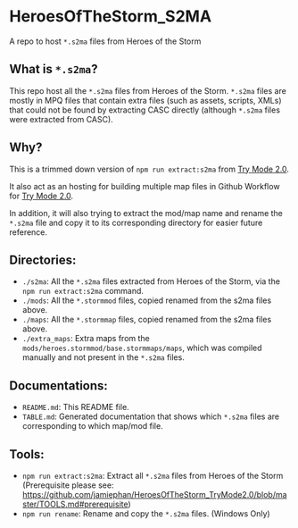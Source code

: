 # HeroesOfTheStorm_S2MA
A repo to host `*.s2ma` files from Heroes of the Storm

## What is `*.s2ma`?
This repo host all the `*.s2ma` files from Heroes of the Storm. `*.s2ma` files are mostly in MPQ files that contain extra files (such as assets, scripts, XMLs) that could not be found by extracting CASC directly (although `*.s2ma` files were extracted from CASC).

## Why?
This is a trimmed down version of `npm run extract:s2ma` from [Try Mode 2.0](https://github.com/jamiephan/HeroesOfTheStorm_TryMode2.0). 

It also act as an hosting for building multiple map files in Github Workflow for [Try Mode 2.0](https://github.com/jamiephan/HeroesOfTheStorm_TryMode2.0).

In addition, it will also trying to extract the mod/map name and rename the `*.s2ma` file and copy it to its corresponding directory for easier future reference.

## Directories:

- `./s2ma`: All the `*.s2ma` files extracted from Heroes of the Storm, via the `npm run extract:s2ma` command.
- `./mods`: All the `*.stormmod` files, copied renamed from the s2ma files above.
- `./maps`: All the `*.stormmap` files, copied renamed from the s2ma files above.
- `./extra_maps`: Extra maps from the `mods/heroes.stormmod/base.stormmaps/maps`, which was compiled manually and not present in the `*.s2ma` files.

## Documentations:

- `README.md`: This README file.
- `TABLE.md`: Generated documentation that shows which `*.s2ma` files are corresponding to which map/mod file.

## Tools:

- `npm run extract:s2ma`: Extract all `*.s2ma` files from Heroes of the Storm (Prerequisite please see: https://github.com/jamiephan/HeroesOfTheStorm_TryMode2.0/blob/master/TOOLS.md#prerequisite)
- `npm run rename`: Rename and copy the `*.s2ma` files. (Windows Only)

